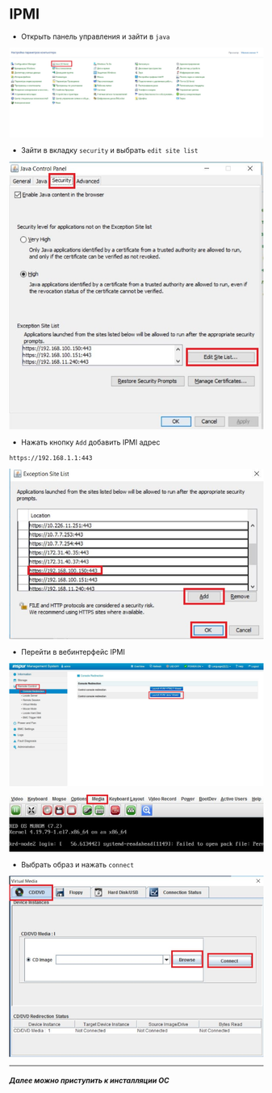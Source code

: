 # IPMI

- Открыть панель управления и зайти в `java`

![v31](../image/v31.JPG)

- Зайти в вкладку `security` и выбрать `edit site list`

![v32](../image/v32.JPG)

- Нажать кнопку `Add`  добавить IPMI адрес 
```
https://192.168.1.1:443
```

![v33](../image/v33.JPG)

- Перейти в вебинтерфейс IPMI

![v30](../image/v30.JPG)

![v34](../image/v34.JPG)

- Выбрать образ и нажать `connect`

![v35](../image/v35.JPG)


***

##### Далее можно приступить к инсталляции ОС